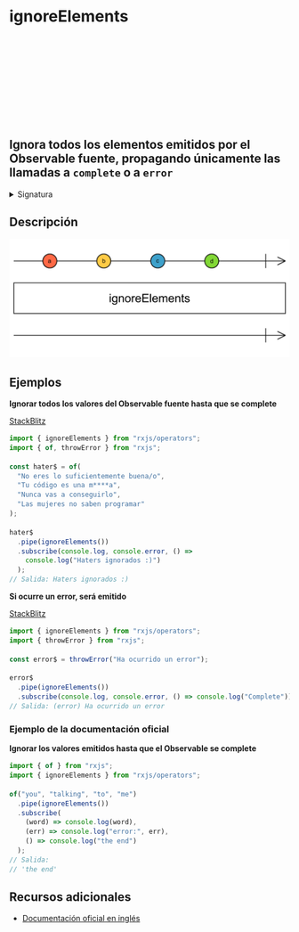 <div class="page-heading">

# ignoreElements

<a target="_blank" href="https://github.com/ReactiveX/rxjs/blob/master/src/internal/operators/ignoreElements.ts">
<svg>
  <use xlink:href="/assets/icons/github.svg#github"></use>
</svg>
</a>
</div>

<h2 class="subtitle">Ignora todos los elementos emitidos por el Observable fuente, propagando únicamente las llamadas a <code>complete</code> o a <code>error</code></h2>

<details>
<summary>Signatura</summary>

### Firma

`ignoreElements(): OperatorFunction<any, never>`

### Parámetros

No recibe ningún parámetro

### Retorna

`OperatorFunction<any, never>`: Un Observable vacío que solo propaga las llamadas `complete` o `error` que haga el Observable fuente.

</details>

## Descripción

<img src="assets/images/marble-diagrams/filtering/ignoreElements.png" alt="Diagrama de canicas del operador ignoreElements">

## Ejemplos

**Ignorar todos los valores del Observable fuente hasta que se complete**

<a target="_blank" href="https://stackblitz.com/edit/docu-rxjs-ignoreelements?file=index.ts">StackBlitz</a>

```javascript
import { ignoreElements } from "rxjs/operators";
import { of, throwError } from "rxjs";

const hater$ = of(
  "No eres lo suficientemente buena/o",
  "Tu código es una m****a",
  "Nunca vas a conseguirlo",
  "Las mujeres no saben programar"
);

hater$
  .pipe(ignoreElements())
  .subscribe(console.log, console.error, () =>
    console.log("Haters ignorados :)")
  );
// Salida: Haters ignorados :)
```

**Si ocurre un error, será emitido**

<a target="_blank" href="https://stackblitz.com/edit/docu-rxjs-ignoreelements-2?file=index.ts">StackBlitz</a>

```javascript
import { ignoreElements } from "rxjs/operators";
import { throwError } from "rxjs";

const error$ = throwError("Ha ocurrido un error");

error$
  .pipe(ignoreElements())
  .subscribe(console.log, console.error, () => console.log("Complete"));
// Salida: (error) Ha ocurrido un error
```

### Ejemplo de la documentación oficial

**Ignorar los valores emitidos hasta que el Observable se complete**

```javascript
import { of } from "rxjs";
import { ignoreElements } from "rxjs/operators";

of("you", "talking", "to", "me")
  .pipe(ignoreElements())
  .subscribe(
    (word) => console.log(word),
    (err) => console.log("error:", err),
    () => console.log("the end")
  );
// Salida:
// 'the end'
```

## Recursos adicionales

- [Documentación oficial en inglés](https://rxjs-dev.firebaseapp.com/api/operators/ignoreElements)
